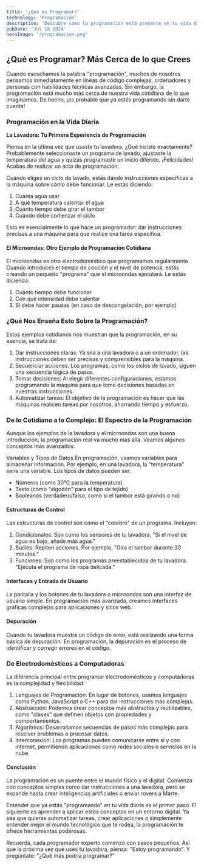 ```yaml
---
title: '¿Qué es Programar?'
technology: 'Programación'
description: 'Descubre cómo la programación está presente en tu vida diaria y por qué es más accesible de lo que piensas.'
pubDate: 'Jul 18 2024'
heroImage: '/programacion.png'
---
```

## ¿Qué es Programar? Más Cerca de lo que Crees
Cuando escuchamos la palabra "programación", muchos de nosotros pensamos inmediatamente en líneas de código complejas, ordenadores y personas con habilidades técnicas avanzadas. Sin embargo, la programación está mucho más cerca de nuestra vida cotidiana de lo que imaginamos. De hecho, ¡es probable que ya estés programando sin darte cuenta!

### Programación en la Vida Diaria
**La Lavadora: Tu Primera Experiencia de Programación**

Piensa en la última vez que usaste tu lavadora. ¿Qué hiciste exactamente? Probablemente seleccionaste un programa de lavado, ajustaste la temperatura del agua y quizás programaste un inicio diferido. ¡Felicidades! Acabas de realizar un acto de programación.

Cuando eliges un ciclo de lavado, estás dando instrucciones específicas a la máquina sobre cómo debe funcionar. Le estás diciendo:

1. Cuánta agua usar
2. A qué temperatura calentar el agua
3. Cuánto tiempo debe girar el tambor
4. Cuándo debe comenzar el ciclo

Esto es esencialmente lo que hace un programador: dar instrucciones precisas a una máquina para que realice una tarea específica.

#### El Microondas: Otro Ejemplo de Programación Cotidiana
El microondas es otro electrodoméstico que programamos regularmente. Cuando introduces el tiempo de cocción y el nivel de potencia, estás creando un pequeño "programa" que el microondas ejecutará. Le estás diciendo:

1. Cuánto tiempo debe funcionar
2. Con qué intensidad debe calentar
3. Si debe hacer pausas (en caso de descongelación, por ejemplo)

### ¿Qué Nos Enseña Esto Sobre la Programación?
Estos ejemplos cotidianos nos muestran que la programación, en su esencia, se trata de:

1. Dar instrucciones claras: Ya sea a una lavadora o a un ordenador, las instrucciones deben ser precisas y comprensibles para la máquina.
2. Secuenciar acciones: Los programas, como los ciclos de lavado, siguen una secuencia lógica de pasos.
3. Tomar decisiones: Al elegir diferentes configuraciones, estamos programando la máquina para que tome decisiones basadas en nuestras instrucciones.
4. Automatizar tareas: El objetivo de la programación es hacer que las máquinas realicen tareas por nosotros, ahorrando tiempo y esfuerzo.

### De lo Cotidiano a lo Complejo: El Espectro de la Programación
Aunque los ejemplos de la lavadora y el microondas son una buena introducción, la programación real va mucho más allá. Veamos algunos conceptos más avanzados:

Variables y Tipos de Datos
En programación, usamos variables para almacenar información. Por ejemplo, en una lavadora, la "temperatura" sería una variable. Los tipos de datos pueden ser:

- Números (como 30°C para la temperatura)
- Texto (como "algodón" para el tipo de tejido)
- Booleanos (verdadero/falso, como si el tambor está girando o no)

#### Estructuras de Control
Las estructuras de control son como el "cerebro" de un programa. Incluyen:

1. Condicionales: Son como los sensores de tu lavadora. "Si el nivel de agua es bajo, añade más agua."
2. Bucles: Repiten acciones. Por ejemplo, "Gira el tambor durante 30 minutos."
3. Funciones: Son como los programas preestablecidos de tu lavadora. "Ejecuta el programa de ropa delicada."

#### Interfaces y Entrada de Usuario
La pantalla y los botones de tu lavadora o microondas son una interfaz de usuario simple. En programación más avanzada, creamos interfaces gráficas complejas para aplicaciones y sitios web.

#### Depuración
Cuando tu lavadora muestra un código de error, está realizando una forma básica de depuración. En programación, la depuración es el proceso de identificar y corregir errores en el código.

### De Electrodomésticos a Computadoras
La diferencia principal entre programar electrodomésticos y computadoras es la complejidad y flexibilidad:

1. Lenguajes de Programación: En lugar de botones, usamos lenguajes como Python, JavaScript o C++ para dar instrucciones más complejas.
2. Abstracción: Podemos crear conceptos más abstractos y reutilizables, como "clases" que definen objetos con propiedades y comportamientos.
3. Algoritmos: Desarrollamos secuencias de pasos más complejas para resolver problemas o procesar datos.
4. Interconexión: Los programas pueden comunicarse entre sí y con internet, permitiendo aplicaciones como redes sociales o servicios en la nube.

#### Conclusión
La programación es un puente entre el mundo físico y el digital. Comienza con conceptos simples como dar instrucciones a una lavadora, pero se expande hasta crear inteligencias artificiales o enviar rovers a Marte.

Entender que ya estás "programando" en tu vida diaria es el primer paso. El siguiente es aprender a aplicar estos conceptos en un entorno digital. Ya sea que quieras automatizar tareas, crear aplicaciones o simplemente entender mejor el mundo tecnológico que te rodea, la programación te ofrece herramientas poderosas.

Recuerda, cada programador experto comenzó con pasos pequeños. Así que la próxima vez que uses tu lavadora, piensa: "Estoy programando". Y pregúntate: "¿Qué más podría programar?"